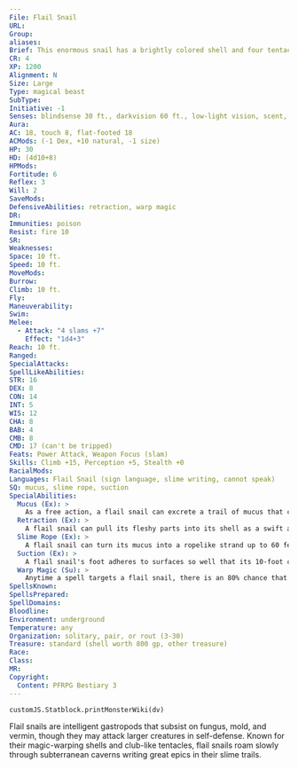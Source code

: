 ```yaml
---
File: Flail Snail
URL: 
Group: 
aliases: 
Brief: This enormous snail has a brightly colored shell and four tentacles on its head, each tipped with a mace-like club.
CR: 4
XP: 1200
Alignment: N
Size: Large
Type: magical beast
SubType: 
Initiative: -1
Senses: blindsense 30 ft., darkvision 60 ft., low-light vision, scent, tremorsense 60 ft.; Perception +5
Aura: 
AC: 18, touch 8, flat-footed 18
ACMods: (-1 Dex, +10 natural, -1 size)
HP: 30
HD: (4d10+8)
HPMods: 
Fortitude: 6
Reflex: 3
Will: 2
SaveMods: 
DefensiveAbilities: retraction, warp magic
DR: 
Immunities: poison
Resist: fire 10
SR: 
Weaknesses: 
Space: 10 ft.
Speed: 10 ft.
MoveMods: 
Burrow: 
Climb: 10 ft.
Fly: 
Maneuverability: 
Swim: 
Melee: 
  - Attack: "4 slams +7"
    Effect: "1d4+3"
Reach: 10 ft.
Ranged: 
SpecialAttacks: 
SpellLikeAbilities: 
STR: 16
DEX: 8
CON: 14
INT: 5
WIS: 12
CHA: 8
BAB: 4
CMB: 8
CMD: 17 (can't be tripped)
Feats: Power Attack, Weapon Focus (slam)
Skills: Climb +15, Perception +5, Stealth +0
RacialMods: 
Languages: Flail Snail (sign language, slime writing, cannot speak)
SQ: mucus, slime rope, suction
SpecialAbilities:
  Mucus (Ex): >
    As a free action, a flail snail can excrete a trail of mucus that covers its space and lasts for 10 minutes. This mucus comes in two types: slimy and sticky. A character who attempts to move through an area covered in slippery mucus must make a DC 14 Reflex save each round or fall prone. Sticky mucus transforms squares into difficult terrain. Only one type of mucus can be in effect at a time in any one square. Flail snails can move through either type of slime with ease. A square of mucus exposed to a fire source dries and reverts to normal. The save DC is Constitution-based.
  Retraction (Ex): >
    A flail snail can pull its fleshy parts into its shell as a swift action, increasing its natural armor bonus by +6, but it cannot move or attack while retracted. It can return to normal as a free action.
  Slime Rope (Ex): >
    A flail snail can turn its mucus into a ropelike strand up to 60 feet long, and can use this rope to hang itself and up to 1,000 extra pounds from the ceiling indefinitely, or to lower itself safely at a speed of 20 feet per round. It can climb back up this rope at a speed of 10 feet per round. Once the snail breaks contact with the rope, the slime decomposes in 1d4 rounds. While the slime rope exists, other creatures can climb the rope with a DC 20 Climb check.
  Suction (Ex): >
    A flail snail's foot adheres to surfaces so well that its 10-foot climb speed applies even to perfectly sheer surfaces and ceilings, with no chance of the flail snail falling off unless it is actively pinned and peeled away as part of a grapple.
  Warp Magic (Su): >
    Anytime a spell targets a flail snail, there is an 80% chance that it produces a random effect instead of affecting the snail. Only spells that directly target the flail snail are warped; area effect spells are not affected. If a spell is warped, roll 1d10 and consult the following table.  1-3 Spell misfires. For the next 1d4 rounds, the caster must make a DC 15 concentration check to successfully cast spells.  4-6 Spell misfires. The creature nearest the flail snail is affected as if the spell had been cast on it instead.  7-9 Spell fails. Nothing happens.  10 Spell rebounds on caster (as spell turning).
SpellsKnown: 
SpellsPrepared: 
SpellDomains: 
Bloodline: 
Environment: underground
Temperature: any
Organization: solitary, pair, or rout (3-30)
Treasure: standard (shell worth 800 gp, other treasure)
Race: 
Class: 
MR: 
Copyright:
  Content: PFRPG Bestiary 3
---
```

```dataviewjs
customJS.Statblock.printMonsterWiki(dv)
```
Flail snails are intelligent gastropods that subsist on fungus, mold, and vermin, though they may attack larger creatures in self-defense. Known for their magic-warping shells and club-like tentacles, flail snails roam slowly through subterranean caverns writing great epics in their slime trails.
